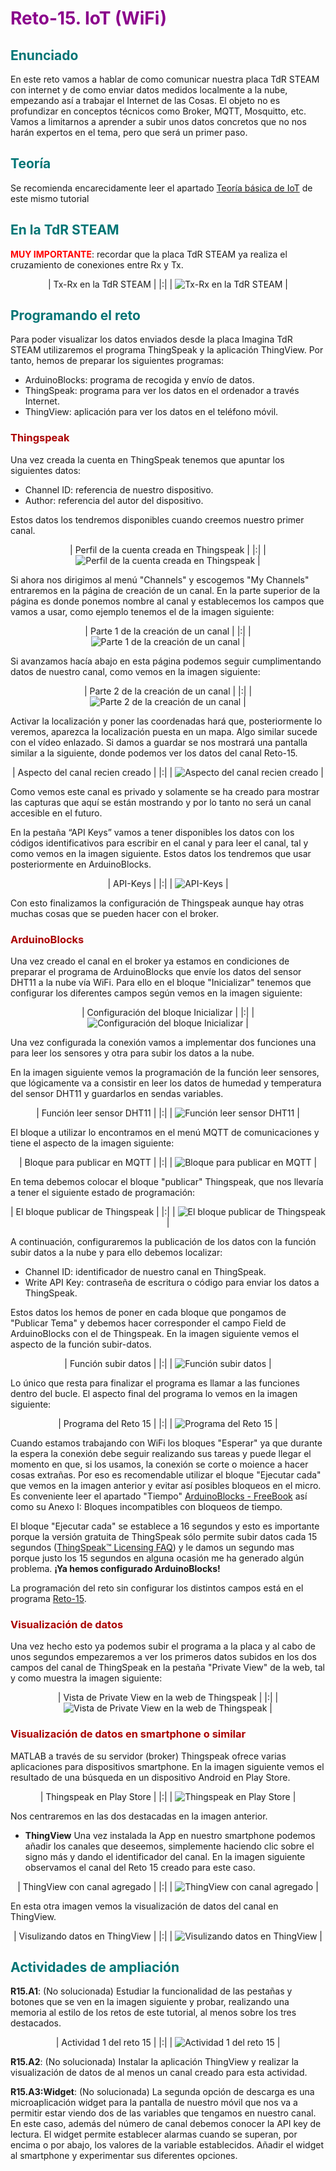 # <FONT COLOR=#8B008B>Reto-15. IoT (WiFi)</font>

## <FONT COLOR=#007575>Enunciado</font>
En este reto vamos a hablar de como comunicar nuestra placa TdR STEAM con internet y de como enviar datos medidos localmente a la nube, empezando así a trabajar el Internet de las Cosas. El objeto no es profundizar en conceptos técnicos como Broker, MQTT, Mosquitto, etc. Vamos a limitarnos a aprender a subir unos datos concretos que no nos harán expertos en el tema, pero que será un primer paso.

## <FONT COLOR=#007575>Teoría</font>
Se recomienda encarecidamente leer el apartado [Teoría básica de IoT](IoT_basico.md) de este mismo tutorial

## <FONT COLOR=#007575>En la TdR STEAM</font>

**<font color="red">MUY IMPORTANTE</font>**: recordar que la placa TdR STEAM ya realiza el cruzamiento de conexiones entre Rx y Tx.

<center>

| Tx-Rx en la TdR STEAM |
|:|
| ![Tx-Rx en la TdR STEAM](../img/img/Reto-14/Rx-Tx-TdR.png) |

</center>

## <FONT COLOR=#007575>Programando el reto</font>
Para poder visualizar los datos enviados desde la placa Imagina TdR STEAM utilizaremos el programa ThingSpeak y la aplicación ThingView. Por tanto, hemos de preparar los siguientes programas:

* ArduinoBlocks: programa de recogida y envío de datos.
* ThingSpeak: programa para ver los datos en el ordenador a través Internet.
* ThingView: aplicación para ver los datos en el teléfono móvil.

### <FONT COLOR=#AA0000>Thingspeak</font>
Una vez creada la cuenta en ThingSpeak tenemos que apuntar los siguientes datos:

* Channel ID: referencia de nuestro dispositivo.
* Author: referencia del autor del dispositivo.

Estos datos los tendremos disponibles cuando creemos nuestro primer canal.

<center>

| Perfil de la cuenta creada en Thingspeak |
|:|
| ![Perfil de la cuenta creada en Thingspeak](../img/img/Reto-15/perfil-thing.png) |

</center>

Si ahora nos dirigimos al menú "Channels" y escogemos "My Channels" entraremos en la página de creación de un canal. En la parte superior de la página es donde ponemos nombre al canal y establecemos los campos que vamos a usar, como ejemplo tenemos el de la imagen siguiente:

<center>

| Parte 1 de la creación de un canal |
|:|
| ![Parte 1 de la creación de un canal](../img/img/Reto-15/crear-canal1.png) |

</center>

Si avanzamos hacía abajo en esta página podemos seguir cumplimentando datos de nuestro canal, como vemos en la imagen siguiente:

<center>

| Parte 2 de la creación de un canal |
|:|
| ![Parte 2 de la creación de un canal](../img/img/Reto-15/crear-canal2.png) |

</center>

Activar la localización y poner las coordenadas hará que, posteriormente lo veremos, aparezca la localización puesta en un mapa. Algo similar sucede con el vídeo enlazado. Si damos a guardar se nos mostrará una pantalla similar a la siguiente, donde podemos ver los datos del canal Reto-15.

<center>

| Aspecto del canal recien creado |
|:|
| ![Aspecto del canal recien creado](../img/img/Reto-15/canal-creado.png) |

</center>

Como vemos este canal es privado y solamente se ha creado para mostrar las capturas que aquí se están mostrando y por lo tanto no será un canal accesible en el futuro.

En la pestaña “API Keys” vamos a tener disponibles los datos con los códigos identificativos para escribir en el canal y para leer el canal, tal y como vemos en la imagen siguiente. Estos datos los tendremos que usar posteriormente en ArduinoBlocks.

<center>

| API-Keys |
|:|
| ![API-Keys](../img/img/Reto-15/api-keys.png) |

</center>

Con esto finalizamos la configuración de Thingspeak aunque hay otras muchas cosas que se pueden hacer con el broker.

### <FONT COLOR=#AA0000>ArduinoBlocks</font>
Una vez creado el canal en el broker ya estamos en condiciones de preparar el programa de ArduinoBlocks que envíe los datos del sensor DHT11 a la nube vía WiFi. Para ello en el bloque "Inicializar" tenemos que configurar los diferentes campos según vemos en la imagen siguiente:

<center>

| Configuración del bloque Inicializar |
|:|
| ![Configuración del bloque Inicializar](../img/img/Reto-15/config-inicializar.png) |

</center>

Una vez configurada la conexión vamos a implementar dos funciones una para leer los sensores y otra para subir los datos a la nube.

En la imagen siguiente vemos la programación de la función leer sensores, que lógicamente va a consistir en leer los datos de humedad y temperatura del sensor DHT11 y guardarlos en sendas variables.

<center>

| Función leer sensor DHT11 |
|:|
| ![Función leer sensor DHT11](../img/img/Reto-15/func-leer-sensor-DHT11.png) |

</center>

El bloque a utilizar lo encontramos en el menú MQTT de comunicaciones y tiene el aspecto de la imagen siguiente:

<center>

| Bloque para publicar en MQTT |
|:|
| ![Bloque para publicar en MQTT](../img/img/Reto-15/publicar-inicial.png) |

</center>

En tema debemos colocar el bloque "publicar" Thingspeak, que nos llevaría a tener el siguiente estado de programación:

<center>

| El bloque publicar de Thingspeak |
|:|
| ![El bloque publicar de Thingspeak](../img/img/Reto-15/publicar-con-tema.png) |

</center>

A continuación, configuraremos la publicación de los datos con la función subir datos a la nube y para ello debemos localizar:

* Channel ID: identificador de nuestro canal en ThingSpeak.
* Write API Key: contraseña de escritura o código para enviar los datos a ThingSpeak.

Estos datos los hemos de poner en cada bloque que pongamos de "Publicar Tema" y debemos hacer corresponder el campo Field de ArduinoBlocks con el de Thingspeak. En la imagen siguiente vemos el aspecto de la función subir-datos.

<center>

| Función subir datos |
|:|
| ![Función subir datos](../img/img/Reto-15/Funcion-subir-datos.png) |

</center>

Lo único que resta para finalizar el programa es llamar a las funciones dentro del bucle. El aspecto final del programa lo vemos en la imagen siguiente:

<center>

| Programa del Reto 15 |
|:|
| ![Programa del Reto 15](../img/img/Reto-15/Reto-15.png) |

</center>

Cuando estamos trabajando con WiFi los bloques "Esperar" ya que durante la espera la conexión debe seguir realizando sus tareas y puede llegar el momento en que, si los usamos, la conexión se corte o moience a hacer cosas extrañas. Por eso es recomendable utilizar el bloque "Ejecutar cada" que vemos en la imagen anterior y evitar así posibles bloqueos en el micro. Es conveniente leer el apartado "Tiempo" [ArduinoBlocks - FreeBook](https://docs.google.com/document/u/1/d/e/2PACX-1vQSrOKHpbLQHVbGFdAvp7DcndoftoHDI20nvwGMaxu_7bGc1bUCmi4U6DZrJWRSudc2iXBg43QMuzCT/pub) así como su Anexo I: Bloques incompatibles con bloqueos de tiempo.

El bloque "Ejecutar cada" se establece a 16 segundos y esto es importante porque la versión gratuita de ThingSpeak sólo permite subir datos cada 15 segundos ([ThingSpeak™ Licensing FAQ](https://thingspeak.com/pages/license_faq)) y le damos un segundo mas porque justo los 15 segundos en alguna ocasión me ha generado algún problema. **¡Ya hemos configurado ArduinoBlocks!**

La programación del reto sin configurar los distintos campos está en el programa [Reto-15](http://www.arduinoblocks.com/web/project/655980).

### <FONT COLOR=#AA0000>Visualización de datos</font>

Una vez hecho esto ya podemos subir el programa a la placa y al cabo de unos segundos empezaremos a ver los primeros datos subidos en los dos campos del canal de ThingSpeak en la pestaña "Private View" de la web, tal y como muestra la imagen siguiente:

<center>

| Vista de Private View en la web de Thingspeak |
|:|
| ![Vista de Private View en la web de Thingspeak](../img/img/Reto-15/Datos-web-TS.png) |

</center>

### <FONT COLOR=#AA0000>Visualización de datos en smartphone o similar</font>

MATLAB a través de su servidor (broker) Thingspeak ofrece varias aplicaciones para dispositivos smartphone. En la imagen siguiente vemos el resultado de una búsqueda en un dispositivo Android en Play Store.

<center>

| Thingspeak en Play Store |
|:|
| ![Thingspeak en Play Store](../img/img/Reto-15/play-store.png) |

</center>

Nos centraremos en las dos destacadas en la imagen anterior.

* **ThingView**
Una vez instalada la App en nuestro smartphone podemos añadir los canales que deseemos, simplemente haciendo clic sobre el signo más y dando el identificador del canal. En la imagen siguiente observamos el canal del Reto 15 creado para este caso.

<center>

| ThingView con canal agregado |
|:|
| ![ThingView con canal agregado](../img/img/Reto-15/ThingView-con-canal-agregado.jpeg) |

</center>

En esta otra imagen vemos la visualización de datos del canal en ThingView.

<center>

| Visulizando datos en ThingView |
|:|
| ![Visulizando datos en ThingView](../img/img/Reto-15/Visulizando-datos-en-ThingView.jpeg) |

</center>

## <FONT COLOR=#007575>Actividades de ampliación</font>

**R15.A1**: (No solucionada) Estudiar la funcionalidad de las pestañas y botones que se ven en la imagen siguiente y probar, realizando una memoria al estilo de los retos de este tutorial, al menos sobre los tres destacados.

<center>

| Actividad 1 del reto 15 |
|:|
| ![Actividad 1 del reto 15](../img/img/Reto-15/R15.A1.png) |

</center>

**R15.A2**: (No solucionada) Instalar la aplicación ThingView y realizar la visualización de datos de al menos un canal creado para esta actividad.

**R15.A3:Widget**: (No solucionada) La segunda opción de descarga es una microaplicación widget para la pantalla de nuestro móvil que nos va a permitir estar viendo dos de las variables que tengamos en nuestro canal. En este caso, además del número de canal debemos conocer la API key de lectura. El widget permite establecer alarmas cuando se superan, por encima o por abajo, los valores de la variable establecidos. Añadir el widget al smartphone y experimentar sus diferentes opciones.
